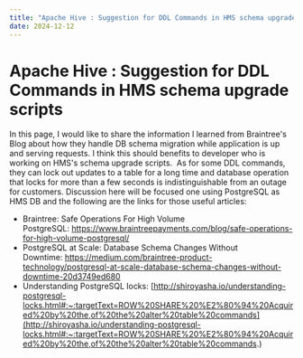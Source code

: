 ```yaml
---
title: "Apache Hive : Suggestion for DDL Commands in HMS schema upgrade scripts"
date: 2024-12-12
---
```


# Apache Hive : Suggestion for DDL Commands in HMS schema upgrade scripts

In this page, I would like to share the information I learned from Braintree's Blog about how they handle DB schema migration while application is up and serving requests. I think this should benefits to developer who is working on HMS's schema upgrade scripts.  As for some DDL commands, they can lock out updates to a table for a long time and database operation that locks for more than a few seconds is indistinguishable from an outage for customers. Discussion here will be focused one using PostgreSQL as HMS DB and the following are the links for those useful articles:

* Braintree: Safe Operations For High Volume PostgreSQL: <https://www.braintreepayments.com/blog/safe-operations-for-high-volume-postgresql/>
* PostgreSQL at Scale: Database Schema Changes Without Downtime: <https://medium.com/braintree-product-technology/postgresql-at-scale-database-schema-changes-without-downtime-20d3749ed680>
* Understanding PostgreSQL locks: [http://shiroyasha.io/understanding-postgresql-locks.html#:~:targetText=ROW%20SHARE%20%E2%80%94%20Acquired%20by%20the,of%20the%20alter%20table%20commands](http://shiroyasha.io/understanding-postgresql-locks.html#:~:targetText=ROW%20SHARE%20%E2%80%94%20Acquired%20by%20the,of%20the%20alter%20table%20commands.)

  

  

 

 


